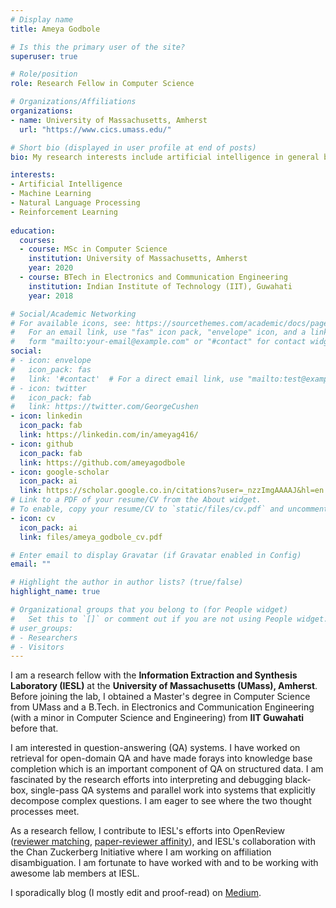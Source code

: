 ```yaml
---
# Display name
title: Ameya Godbole

# Is this the primary user of the site?
superuser: true

# Role/position
role: Research Fellow in Computer Science

# Organizations/Affiliations
organizations:
- name: University of Massachusetts, Amherst
  url: "https://www.cics.umass.edu/"

# Short bio (displayed in user profile at end of posts)
bio: My research interests include artificial intelligence in general but mostly I am focused on question answering.

interests:
- Artificial Intelligence
- Machine Learning
- Natural Language Processing
- Reinforcement Learning
 
education:
  courses:
  - course: MSc in Computer Science
    institution: University of Massachusetts, Amherst
    year: 2020
  - course: BTech in Electronics and Communication Engineering
    institution: Indian Institute of Technology (IIT), Guwahati
    year: 2018

# Social/Academic Networking
# For available icons, see: https://sourcethemes.com/academic/docs/page-builder/#icons
#   For an email link, use "fas" icon pack, "envelope" icon, and a link in the
#   form "mailto:your-email@example.com" or "#contact" for contact widget.
social:
# - icon: envelope
#   icon_pack: fas
#   link: '#contact'  # For a direct email link, use "mailto:test@example.org".
# - icon: twitter
#   icon_pack: fab
#   link: https://twitter.com/GeorgeCushen
- icon: linkedin
  icon_pack: fab
  link: https://linkedin.com/in/ameyag416/
- icon: github
  icon_pack: fab
  link: https://github.com/ameyagodbole
- icon: google-scholar
  icon_pack: ai
  link: https://scholar.google.co.in/citations?user=_nzzImgAAAAJ&hl=en
# Link to a PDF of your resume/CV from the About widget.
# To enable, copy your resume/CV to `static/files/cv.pdf` and uncomment the lines below.  
- icon: cv
  icon_pack: ai
  link: files/ameya_godbole_cv.pdf

# Enter email to display Gravatar (if Gravatar enabled in Config)
email: ""

# Highlight the author in author lists? (true/false)
highlight_name: true

# Organizational groups that you belong to (for People widget)
#   Set this to `[]` or comment out if you are not using People widget.  
# user_groups:
# - Researchers
# - Visitors
---
```


I am a research fellow with the **Information Extraction and Synthesis Laboratory (IESL)** at the **University of Massachusetts (UMass), Amherst**. Before joining the lab, I obtained a Master's degree in Computer Science from UMass and a B.Tech. in Electronics and Communication Engineering (with a minor in Computer Science and Engineering) from **IIT Guwahati** before that.

I am interested in question-answering (QA) systems. I have worked on retrieval for open-domain QA and have made forays into knowledge base completion which is an important component of QA on structured data. I am fascinated by the research efforts into interpreting and debugging black-box, single-pass QA systems and parallel work into systems that explicitly decompose complex questions. I am eager to see where the two thought processes meet.

As a research fellow, I contribute to IESL's efforts into OpenReview ([reviewer matching](https://github.com/openreview/openreview-matcher), [paper-reviewer affinity](https://github.com/openreview/openreview-expertise)), and IESL's collaboration with the Chan Zuckerberg Initiative where I am working on affiliation disambiguation. I am fortunate to have worked with and to be working with awesome lab members at IESL.

I sporadically blog (I mostly edit and proof-read) on [Medium](https://medium.com/inveterate-learner).
